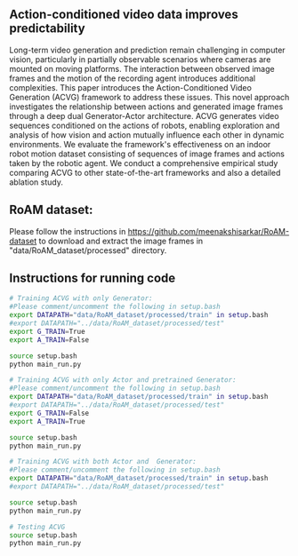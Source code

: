 ## Action-conditioned video data improves predictability
Long-term video generation and prediction remain challenging in computer vision, particularly in partially observable scenarios where cameras are mounted on moving platforms. The interaction between observed image frames and the motion of the recording agent introduces additional complexities. This paper introduces the Action-Conditioned Video Generation (ACVG) framework to address these issues. This novel approach investigates the relationship between actions and generated image frames through a deep dual Generator-Actor architecture. ACVG generates video sequences conditioned on the actions of robots, enabling exploration and analysis of how vision and action mutually influence each other in dynamic environments. We evaluate the framework's effectiveness on an indoor robot motion dataset consisting of sequences of image frames and actions taken by the robotic agent. We conduct a comprehensive empirical study comparing ACVG to other state-of-the-art frameworks and also a detailed ablation study.

## RoAM dataset:
Please follow the instructions in https://github.com/meenakshisarkar/RoAM-dataset to download and extract the image frames in "data/RoAM_dataset/processed" directory.

## Instructions for running code
```bash
# Training ACVG with only Generator:
#Please comment/uncomment the following in setup.bash
export DATAPATH="data/RoAM_dataset/processed/train" in setup.bash
#export DATAPATH="../data/RoAM_dataset/processed/test"
export G_TRAIN=True
export A_TRAIN=False

source setup.bash
python main_run.py

# Training ACVG with only Actor and pretrained Generator:
#Please comment/uncomment the following in setup.bash
export DATAPATH="data/RoAM_dataset/processed/train" in setup.bash
#export DATAPATH="../data/RoAM_dataset/processed/test"
export G_TRAIN=False
export A_TRAIN=True

source setup.bash
python main_run.py

# Training ACVG with both Actor and  Generator:
#Please comment/uncomment the following in setup.bash
export DATAPATH="data/RoAM_dataset/processed/train" in setup.bash
#export DATAPATH="../data/RoAM_dataset/processed/test"

source setup.bash
python main_run.py

# Testing ACVG
source setup.bash
python main_run.py


